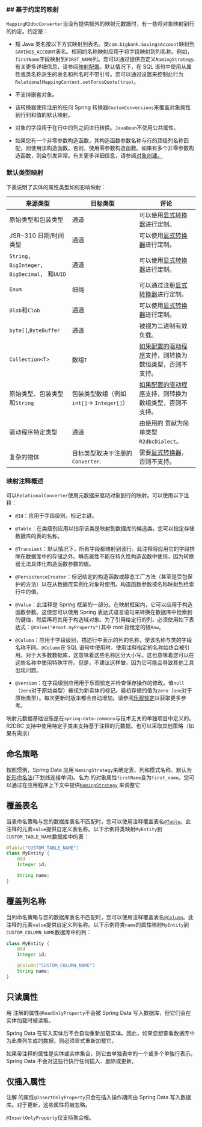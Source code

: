 ### ## 基于约定的映射

`MappingR2dbcConverter`当没有提供额外的映射元数据时，有一些将对象映射到行的约定。约定是：

- 短 Java 类名按以下方式映射到表名。类`com.bigbank.SavingsAccount`映射到`SAVINGS_ACCOUNT`表名。相同的名称映射应用于将字段映射到列名称。例如，`firstName`字段映射到`FIRST_NAME`列。您可以通过提供自定义`NamingStrategy`.有关更多详细信息，请参阅[映射配置](https://docs.spring.io/spring-data/relational/reference/r2dbc/mapping.html#mapping.configuration)。默认情况下，在 SQL 语句中使用从属性或类名称派生的表名和列名时不带引号。您可以通过设置来控制此行为`RelationalMappingContext.setForceQuote(true)`。

- 不支持嵌套对象。

- 该转换器使用注册的任何 Spring 转换器`CustomConversions`来覆盖对象属性到行列和值的默认映射。

- 对象的字段用于在行中的列之间进行转换。`JavaBean`不使用公共属性。

- 如果您有一个非零参数构造函数，其构造函数参数名称与行的顶级列名称匹配，则使用该构造函数。否则，使用零参数构造函数。如果有多个非零参数构造函数，则会引发异常。有关更多详细信息，请参阅[对象创建。](https://docs.spring.io/spring-data/relational/reference/object-mapping.html#mapping.object-creation)

### 默认类型映射

下表说明了实体的属性类型如何影响映射：

| 来源类型                                        | 目标类型                           | 评论                                                                                                                             |
| ------------------------------------------- | ------------------------------ | ------------------------------------------------------------------------------------------------------------------------------ |
| 原始类型和包装类型                                   | 通道                             | 可以使用[显式转换器](https://docs.spring.io/spring-data/relational/reference/r2dbc/mapping.html#mapping.explicit.converters)进行定制。       |
| JSR-310 日期/时间类型                             | 通道                             | 可以使用[显式转换器](https://docs.spring.io/spring-data/relational/reference/r2dbc/mapping.html#mapping.explicit.converters)进行定制。       |
| `String`，`BigInteger`，`BigDecimal`， 和`UUID` | 通道                             | 可以使用[显式转换器](https://docs.spring.io/spring-data/relational/reference/r2dbc/mapping.html#mapping.explicit.converters)进行定制。       |
| `Enum`                                      | 细绳                             | 可以通过注册[显式转换器](https://docs.spring.io/spring-data/relational/reference/r2dbc/mapping.html#mapping.explicit.converters)进行定制。     |
| `Blob`和`Clob`                               | 通道                             | 可以使用[显式转换器](https://docs.spring.io/spring-data/relational/reference/r2dbc/mapping.html#mapping.explicit.converters)进行定制。       |
| `byte[]`,`ByteBuffer`                       | 通道                             | 被视为二进制有效负载。                                                                                                                    |
| `Collection<T>`                             | 数组`T`                          | [如果配置的驱动程序](https://docs.spring.io/spring-data/relational/reference/r2dbc/getting-started.html#requirements)支持，则转换为数组类型，否则不支持。 |
| 原始类型、包装类型和`String`                          | 包装类型数组（例如`int[]`→ `Integer[]`） | [如果配置的驱动程序](https://docs.spring.io/spring-data/relational/reference/r2dbc/getting-started.html#requirements)支持，则转换为数组类型，否则不支持。 |
| 驱动程序特定类型                                    | 通道                             | 由使用的 贡献为简单类型`R2dbcDialect`。                                                                                                    |
| 复杂的物体                                       | 目标类型取决于注册的`Converter`.         | 需要[显式转换器](https://docs.spring.io/spring-data/relational/reference/r2dbc/mapping.html#mapping.explicit.converters)，否则不支持。       |

### 

### 映射注释概述

可以`RelationalConverter`使用元数据来驱动对象到行的映射。可以使用以下注释：

- `@Id`：应用于字段级别，标记主键。

- `@Table`：在类级别应用以指示该类是映射到数据库的候选类。您可以指定存储数据库的表的名称。

- `@Transient`：默认情况下，所有字段都映射到该行。此注释将应用它的字段排除在数据库中的存储之外。瞬态属性不能在持久性构造函数中使用，因为转换器无法具体化构造函数参数的值。

- `@PersistenceCreator`：标记给定的构造函数或静态工厂方法（甚至是受包保护的方法）以在从数据库实例化对象时使用。构造函数参数按名称映射到检索行中的值。

- `@Value`：此注释是 Spring 框架的一部分。在映射框架内，它可以应用于构造函数参数。这使您可以使用 Spring 表达式语言语句来转换在数据库中检索到的键值，然后再将其用于构造域对象。为了引用给定行的列，必须使用如下表达式：`@Value("#root.myProperty")`其中 root 指给定的根`Row`。

- `@Column`：应用于字段级别，描述行中表示的列的名称，使该名称与类的字段名称不同。`@Column`在 SQL 语句中使用时，使用注释指定的名称始终会被引用。对于大多数数据库，这意味着这些名称区分大小写。这也意味着您可以在这些名称中使用特殊字符。但是，不建议这样做，因为它可能会导致其他工具出现问题。

- `@Version`：在字段级别应用用于乐观锁定并检查保存操作的修改。值`null`（`zero`对于原始类型）被视为新实体的标记。最初存储的值为`zero`（`one`对于原始类型）。每次更新时版本都会自动增加。请参阅[乐观锁定](https://docs.spring.io/spring-data/relational/reference/r2dbc/entity-persistence.html#r2dbc.entity-persistence.optimistic-locking)以获取更多参考。

映射元数据基础设施是在`spring-data-commons`与技术无关的单独项目中定义的。 R2DBC 支持中使用特定子类来支持基于注释的元数据。也可以采取其他策略（如果有需求）





## 命名策略

按照惯例，Spring Data 应用 `NamingStrategy`来确定表、列和模式名称，默认为[蛇形命名法](https://en.wikipedia.org/wiki/Snake_case)(下划线连接单词)。名为 的对象属性`firstName`变为`first_name`。您可以通过在应用程序上下文中提供[`NamingStrategy`](https://docs.spring.io/spring-data/jdbc/docs/3.2.5/api/org/springframework/data/relational/core/mapping/NamingStrategy.html) 来调整它



## 覆盖表名

当表命名策略与您的数据库表名不匹配时，您可以使用注释覆盖表名[`@Table`](https://docs.spring.io/spring-data/jdbc/docs/3.2.5/api/org/springframework/data/relational/core/mapping/Table.html)。此注释的元素`value`提供自定义表名称。以下示例将类映射`MyEntity`到`CUSTOM_TABLE_NAME`数据库中的表：

```java
@Table("CUSTOM_TABLE_NAME")
class MyEntity {
    @Id
    Integer id;

    String name;
}
```

## 覆盖列名称

当列命名策略与您的数据库表名不匹配时，您可以使用注释覆盖表名[`@Column`](https://docs.spring.io/spring-data/jdbc/docs/3.2.5/api/org/springframework/data/relational/core/mapping/Column.html)。此注释的元素`value`提供自定义列名称。以下示例将类`name`的属性映射`MyEntity`到`CUSTOM_COLUMN_NAME`数据库中的列：

```java
class MyEntity {
    @Id
    Integer id;

    @Column("CUSTOM_COLUMN_NAME")
    String name;
}
```

## 只读属性

用 注解的属性`@ReadOnlyProperty`不会被 Spring Data 写入数据库，但它们会在实体加载时被读取。

Spring Data 在写入实体后不会自动重新加载实体。因此，如果您想查看数据库中为此类列生成的数据，则必须显式重新加载它。

如果带注释的属性是实体或实体集合，则它由单独表中的一个或多个单独行表示。 Spring Data 不会对这些行执行任何插入、删除或更新。

## 仅插入属性

注解 的属性`@InsertOnlyProperty`只会在插入操作期间由 Spring Data 写入数据库。对于更新，这些属性将被忽略。

`@InsertOnlyProperty`仅支持聚合根。
